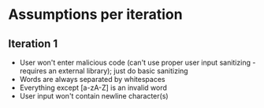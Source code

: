 # Assumptions per iteration

## Iteration 1

- User won't enter malicious code (can't use proper user input sanitizing - requires an external library); just do basic sanitizing
- Words are always separated by whitespaces
- Everything except [a-zA-Z] is an invalid word
- User input won't contain newline character(s)